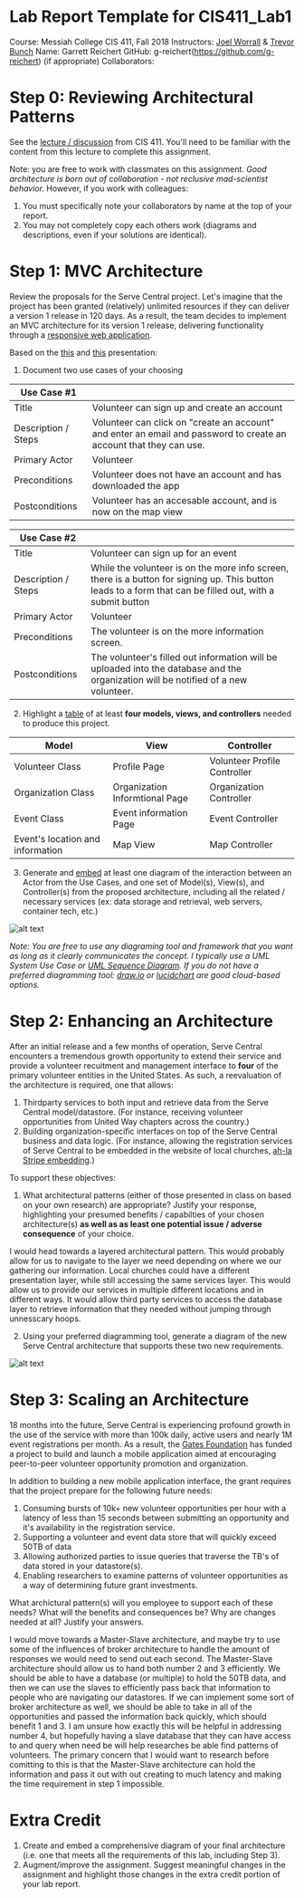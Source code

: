 # Lab Report Template for CIS411_Lab1
Course: Messiah College CIS 411, Fall 2018
Instructors: [Joel Worrall](https://github.com/tangollama) & [Trevor Bunch](https://github.com/trevordbunch)
Name: Garrett Reichert
GitHub: g-reichert(https://github.com/g-reichert)
(if appropriate) Collaborators: 

# Step 0: Reviewing Architectural Patterns
See the [lecture / discussion](https://docs.google.com/presentation/d/1nUcy63FWPFYO3OJmERJpMjEtdaFtaIBbuUkpmNRVRas/edit#slide=id.g45345bd5ea_0_136) from CIS 411. You'll need to be familiar with the content from this lecture to complete this assignment.

Note: you are free to work with classmates on this assignment. _Good architecture is born out of collaboration - not reclusive mad-scientist behavior._ However, if you work with colleagues:

1. You must specifically note your collaborators by name at the top of your report.
2. You may not completely copy each others work (diagrams and descriptions, even if your solutions are identical).

# Step 1: MVC Architecture
Review the proposals for the Serve Central project. Let's imagine that the project has been granted (relatively) unlimited resources if they can deliver a version 1 release in 120 days. As a result, the team decides to implement an MVC architecture for its version 1 release, delivering functionality through a [responsive web application](https://en.wikipedia.org/wiki/Responsive_web_design). 

Based on the [this](https://docs.google.com/presentation/d/1UnU0xU0wF1l8pAB8trtLpdM0yuskx66jTFJzd64nsjU/edit#slide=id.g439b9c6866_2_53) and [this](https://docs.google.com/presentation/d/1-VZfAFoBVr6ijNepKAtRA7JoAQsV2Jlbf2l1WPDMhI0/edit) presentation:

1) Document two use cases of your choosing

| Use Case #1 | |
|---|---|
| Title | Volunteer can sign up and create an account |
| Description / Steps | Volunteer can click on "create an account" and enter an email and password to create an account that they can use. |
| Primary Actor | Volunteer |
| Preconditions | Volunteer does not have an account and has downloaded the app |
| Postconditions | Volunteer has an accesable account, and is now on the map view |

| Use Case #2 | |
|---|---|
| Title | Volunteer can sign up for an event |
| Description / Steps | While the volunteer is on the more info screen, there is a button for signing up. This button leads to a form that can be filled out, with a submit button |
| Primary Actor | Volunteer |
| Preconditions | The volunteer is on the more information screen. |
| Postconditions | The volunteer's filled out information will be uploaded into the database and the organization will be notified of a new volunteer.  |


2) Highlight a [table](https://www.tablesgenerator.com/markdown_tables) of at least **four models, views, and controllers** needed to produce this project.

| Model | View | Controller |
|---|---|---|
| Volunteer Class | Profile Page | Volunteer Profile Controller |
| Organization Class | Organization Informtional Page | Organization Controller |
| Event Class | Event information Page | Event Controller |
| Event's location and information | Map View | Map Controller |

3) Generate and [embed](https://github.com/adam-p/markdown-here/wiki/Markdown-Cheatsheet#images) at least one diagram of the interaction between an Actor from the Use Cases, and one set of Model(s), View(s), and Controller(s) from the proposed architecture, including all the related / necessary services (ex: data storage and retrieval, web servers, container tech, etc.)

![alt text](https://drive.google.com/file/d/1QP3Vm8cHfX2v9rH0AhPoRWDEf1EAnwd4/view?usp=sharing "Step 1")

_Note: You are free to use any diagraming tool and framework that you want as long as it clearly communicates the concept. I typically use a UML System Use Case or [UML Sequence Diagram](https://www.uml-diagrams.org/index-examples.html).  If you do not have a preferred diagramming tool: [draw.io](http://draw.io) or [lucidchart](http://lucidchart.com) are good cloud-based options._

# Step 2: Enhancing an Architecture
After an initial release and a few months of operation, Serve Central encounters a tremendous growth opportunity to extend their service and provide a volunteer recuitment and management interface to __four__ of the primary volunteer entities in the United States. As such, a reevaluation of the architecture is required, one that allows:

1. Thirdparty services to both input and retrieve data from the Serve Central model/datastore. (For instance, receiving volunteer opportunities from United Way chapters across the country.)
2. Building organization-specific interfaces on top of the Serve Central business and data logic. (For instance, allowing the registration services of Serve Central to be embedded in the website of local churches, [ah-la Stripe embedding](https://stripe.com/payments/elements).)

To support these objectives:
1. What architectural patterns (either of those presented in class on based on your own research) are appropriate? Justify your response, highlighting your presumed benefits / capabilties of your chosen architecture(s) **as well as as least one potential issue / adverse consequence** of your choice.

I would head towards a layered architectural pattern. This would probably allow for us to navigate to the layer we need depending on where we our gathering our information. Local churches could have a different presentation layer, while still accessing the same services layer. This would allow us to provide our services in multiple different locations and in different ways. It would allow third party services to access the database layer to retrieve information that they needed without jumping through unnesscary hoops.

2. Using your preferred diagramming tool, generate a diagram of the new Serve Central architecture that supports these two new requirements.

![alt text](https://drive.google.com/file/d/1k6fkm7VX84Ebrr0RC4EYSOGNY2rcKh-K/view?usp=sharing "Picture 2")

# Step 3: Scaling an Architecture
18 months into the future, Serve Central is experiencing profound growth in the use of the service with more than 100k daily, active users and nearly 1M event registrations per month. As a result, the [Gates Foundation](https://www.gatesfoundation.org/) has funded a project to build and launch a mobile application aimed at encouraging peer-to-peer volunteer opportunity promotion and organization. 

In addition to building a new mobile application interface, the grant requires that the project prepare for the following future needs:

1. Consuming bursts of 10k+ new volunteer opportunities per hour with a latency of less than 15 seconds between submitting an opportunity and it's availability in the registration service.
2. Supporting a volunteer and event data store that will quickly exceed 50TB of data
3. Allowing authorized parties to issue queries that traverse the TB's of data stored in your datastore(s).
4. Enabling researchers to examine patterns of volunteer opportunities as a way of determining future grant investments.

What archictural pattern(s) will you employee to support each of these needs? What will the benefits and consequences be? Why are changes needed at all? Justify your answers.

I would move towards a Master-Slave architecture, and maybe try to use some of the influences of broker architecture to handle the amount of responses we would need to send out each second. The Master-Slave architecture should allow us to hand both number 2 and 3 efficiently. We should be able to have a database (or multiple) to hold the 50TB data, and then we can use the slaves to efficiently pass back that information to people who are navigating our datastores. If we can implement some sort of broker architecture as well, we should be able to take in all of the opportunities and passed the information back quickly, which should benefit 1 and 3. I am unsure how exactly this will be helpful in addressing number 4, but hopefully having a slave database that they can have access to and query when need be will help researches be able find patterns of volunteers. 
The primary concern that I would want to research before comitting to this is that the Master-Slave architecture can hold the information and pass it out with out creating to much latency and making the time requirement in step 1 impossible. 


# Extra Credit
1. Create and embed a comprehensive diagram of your final architecture (i.e. one that meets all the requirements of this lab, including Step 3).
2. Augment/improve the assignment. Suggest meaningful changes in the assignment and highlight those changes in the extra credit portion of your lab report.